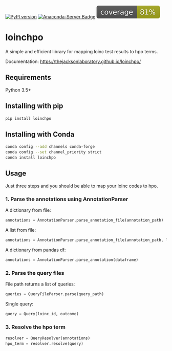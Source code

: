 [![PyPI version](https://badge.fury.io/py/loinchpo.svg)](https://badge.fury.io/py/loinchpo) 
[![Anaconda-Server Badge](https://anaconda.org/conda-forge/loinchpo/badges/version.svg)](https://anaconda.org/conda-forge/loinchpo)
![Alt text](./docs/coverage.svg)
# loinchpo
A simple and efficient library for mapping loinc test results to hpo terms.

Documentation: https://thejacksonlaboratory.github.io/loinchpo/
## Requirements
Python 3.5+

## Installing with pip

```bash
pip install loinchpo
```

## Installing with Conda

```bash
conda config --add channels conda-forge
conda config --set channel_priority strict
conda install loinchpo
```




## Usage

Just three steps and you should be able to map your loinc codes to hpo.

### 1. Parse the annotations using AnnotationParser
A dictionary from file:
```python
annotations = AnnotationParser.parse_annotation_file(annotation_path)
```
A list from file:
```python
annotations = AnnotationParser.parse_annotation_file(annotation_path, ls=True)
```
A dictionary from pandas df:
```python
annotations = AnnotationParser.parse_annotation(dataframe)
```

### 2. Parse the query files
File path returns a list of queries:
```python
queries = QueryFileParser.parse(query_path)
```
Single query:
```python
query = Query(loinc_id, outcome)
```
### 3. Resolve the hpo term
```python
resolver = QueryResolver(annotations)
hpo_term = resolver.resolve(query)
```
